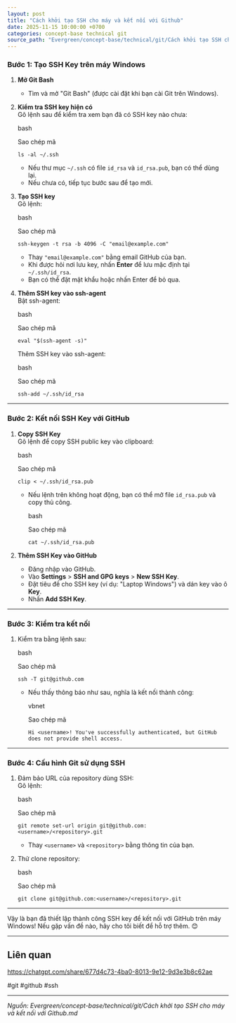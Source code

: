 ```yaml
---
layout: post
title: "Cách khởi tạo SSH cho máy và kết nối với Github"
date: 2025-11-15 10:00:00 +0700
categories: concept-base technical git
source_path: "Evergreen/concept-base/technical/git/Cách khởi tạo SSH cho máy và kết nối với Github.md"
---
```

### **Bước 1: Tạo SSH Key trên máy Windows**

1. **Mở Git Bash**
    
    - Tìm và mở "Git Bash" (được cài đặt khi bạn cài Git trên Windows).
2. **Kiểm tra SSH key hiện có**  
    Gõ lệnh sau để kiểm tra xem bạn đã có SSH key nào chưa:
    
    bash
    
    Sao chép mã
    
    `ls -al ~/.ssh`
    
    - Nếu thư mục `~/.ssh` có file `id_rsa` và `id_rsa.pub`, bạn có thể dùng lại.
    - Nếu chưa có, tiếp tục bước sau để tạo mới.
3. **Tạo SSH key**  
    Gõ lệnh:
    
    bash
    
    Sao chép mã
    
    `ssh-keygen -t rsa -b 4096 -C "email@example.com"`
    
    - Thay `"email@example.com"` bằng email GitHub của bạn.
    - Khi được hỏi nơi lưu key, nhấn **Enter** để lưu mặc định tại `~/.ssh/id_rsa`.
    - Bạn có thể đặt mật khẩu hoặc nhấn Enter để bỏ qua.
4. **Thêm SSH key vào ssh-agent**  
    Bật ssh-agent:
    
    bash
    
    Sao chép mã
    
    `eval "$(ssh-agent -s)"`
    
    Thêm SSH key vào ssh-agent:
    
    bash
    
    Sao chép mã
    
    `ssh-add ~/.ssh/id_rsa`
    

---

### **Bước 2: Kết nối SSH Key với GitHub**

1. **Copy SSH Key**  
    Gõ lệnh để copy SSH public key vào clipboard:
    
    bash
    
    Sao chép mã
    
    `clip < ~/.ssh/id_rsa.pub`
    
    - Nếu lệnh trên không hoạt động, bạn có thể mở file `id_rsa.pub` và copy thủ công.
        
        bash
        
        Sao chép mã
        
        `cat ~/.ssh/id_rsa.pub`
        
2. **Thêm SSH Key vào GitHub**
    
    - Đăng nhập vào GitHub.
    - Vào **Settings** > **SSH and GPG keys** > **New SSH Key**.
    - Đặt tiêu đề cho SSH key (ví dụ: "Laptop Windows") và dán key vào ô **Key**.
    - Nhấn **Add SSH Key**.

---

### **Bước 3: Kiểm tra kết nối**

1. Kiểm tra bằng lệnh sau:
    
    bash
    
    Sao chép mã
    
    `ssh -T git@github.com`
    
    - Nếu thấy thông báo như sau, nghĩa là kết nối thành công:
        
        vbnet
        
        Sao chép mã
        
        `Hi <username>! You've successfully authenticated, but GitHub does not provide shell access.`
        

---

### **Bước 4: Cấu hình Git sử dụng SSH**

1. Đảm bảo URL của repository dùng SSH:  
    Gõ lệnh:
    
    bash
    
    Sao chép mã
    
    `git remote set-url origin git@github.com:<username>/<repository>.git`
    
    - Thay `<username>` và `<repository>` bằng thông tin của bạn.
2. Thử clone repository:
    
    bash
    
    Sao chép mã
    
    `git clone git@github.com:<username>/<repository>.git`
    

---

Vậy là bạn đã thiết lập thành công SSH key để kết nối với GitHub trên máy Windows! Nếu gặp vấn đề nào, hãy cho tôi biết để hỗ trợ thêm. 😊


---
## Liên quan

https://chatgpt.com/share/677d4c73-4ba0-8013-9e12-9d3e3b8c62ae

#git #github #ssh

---
*Nguồn: Evergreen/concept-base/technical/git/Cách khởi tạo SSH cho máy và kết nối với Github.md*